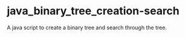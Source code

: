 # java_binary_tree_creation-search
A java script to create a binary tree and search through the tree. 
